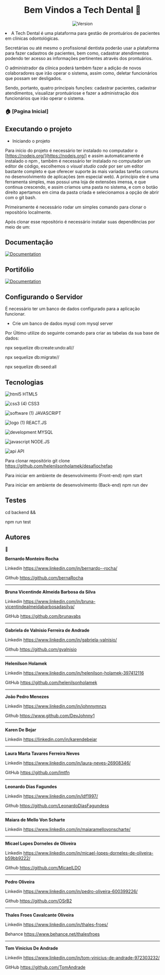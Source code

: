 <h1 align="center">Bem Vindos a Tech Dental 👋</h1>
<p align="center">
  <img alt="Version" src="https://img.shields.io/badge/version-1.0.0-blue.svg?cacheSeconds=2592000"/>
</p


-  A Tech Dental é uma plataforma para gestão de prontuários de pacientes em clínicas odontológicas.

Secretárias ou até mesmo o profissional dentista poderão usar a plataforma para fazer cadastros de pacientes, bem como, cadastrar atendimentos podendo ter acesso as informações pertinentes através dos prontuários.

O administrador da clínica poderá também fazer a adição de novos colaboradores que irão operar o sistema, assim como, deletar funcionários que possam ser desligados. 

Sendo, portanto, quatro principais funções: cadastrar pacientes, cadastrar atendimentos, visualizar prontuáriose e fazer a administração dos funcionários que irão operar o sistema.

### 🏠 [Pagina Inicial]

## Executando o projeto

-  Iniciando o projeto

Para início  do projeto é necessário ter instalado no computador o [https://nodejs.org/](https://nodejs.org/) e assim automaticamente é instalado o npm , também é necessário ter instalado no computador um editor de código, escolhemos o *visual studio code* por ser um editor bastante completo e que oferecer suporte às mais variadas tarefas comuns no desenvolvimento de aplicações (em especial web). A princípio ele é uma ferramenta simples, mas possui uma loja de extensões imensa, e que continua crescendo, e assim criamos uma pasta no sistema, e com o botão direito apertamos em cima da pasta criada e selecionamos a opção de abrir com o git bash.

Primeiramente é necessário rodar um simples comando para clonar o repositório localmente.

Após clonar esse repositório é necessário instalar suas dependências por meio de um:

## Documentação

<a href="https://documenter.getpostman.com/view/21580193/UzJLQH8w" target="_blank">
    <img alt="Documentation" src="https://img.shields.io/badge/documentation-yes-brightgreen.svg" src="https://documenter.getpostman.com/view/21580193/UzJLQH8w"/>
  </a>

## Portifólio

<a href="https://luck-split-271.notion.site/Tech-Dental-046a745b805a4404bf1f955afdcdfda8" target="_blank">
    <img alt="Documentation" src="https://img.shields.io/badge/documentation-yes-brightgreen.svg" src="https://documenter.getpostman.com/view/21580193/UzJLQH8w"/>
  </a>
  
## Configurando o Servidor

É necessário ter um banco de dados configurado para a aplicação funcionar.

- Crie um banco de dados mysql com mysql server

Por Último utilize do seguinte comando para criar as tabelas da sua base de dados: 

npx sequelize db:create:undo:all//

npx sequelize db:migrate//

npx sequelize db:seed:all

## Tecnologias

![html5](https://user-images.githubusercontent.com/102561398/178084968-81c1e3f3-e1de-4862-9402-c77d064238a5.png)
 HTML5

![css3 (4)](https://user-images.githubusercontent.com/102561398/178085155-f8cdc1fc-9f0c-4f47-856b-708c73bc072e.png)
CSS3


![software (1)](https://user-images.githubusercontent.com/102561398/178084981-ecde5b25-e2ff-43ff-9402-175ae019eb5e.png) JAVASCRIPT


![logo (1)](https://user-images.githubusercontent.com/102561398/178084984-478e140b-b97d-404c-8059-4f96938a8842.png) REACT.JS


![development](https://user-images.githubusercontent.com/102561398/178085003-7649af97-29ea-4b25-8c46-9a6fbae05508.png) MYSQL


![javascript](https://user-images.githubusercontent.com/102561398/178085006-88f09032-db8d-4398-a75f-30d53c8ad5fc.png) NODE.JS


![api](https://user-images.githubusercontent.com/102561398/178085010-e8e79446-b112-40c0-a225-43cb99aaecfe.png) API


Para clonar repositório
git clone https://github.com/helenilsonholamek/desafiochefao

Para iniciar em ambiente de desenvolvimento (Front-end)
npm start

Para iniciar em ambiente de desenvolvimento (Back-end)
npm run dev

## Testes

cd backend &&

npm run test

## Autores

👤

**Bernardo Monteiro Rocha**

Linkedin https://www.linkedin.com/in/bernardo--rocha/

Github https://github.com/bernaRocha
________________________________________________________________________________________________________________________________________________________

**Bruna Vicentinde Almeida Barbosa da Silva**

Linkedin https://www.linkedin.com/in/bruna-vicentindealmeidabarbosadasilva/

GitHub https://github.com/brunavabs
___________________________________________________________________________

**Gabriela de Valnisio Ferreira de Andrade**

Linkedin https://www.linkedin.com/in/gabriela-valnisio/

Github https://github.com/gvalnisio
__________________________________________________________________________

**Helenilson Holamek** 

Linkedin https://www.linkedin.com/in/helenilson-holamek-397412116

GitHub https://github.com/helenilsonholamek
__________________________________________________________________________

**João Pedro Menezes**

Linkedin https://www.linkedin.com/in/johnnymnzs

Github https://www.github.com/DevJohnny1
__________________________________________________________________________

**Karen De Bejar**

Linkedin https://linkedin.com/in/karendebejar
__________________________________________________________________________

**Laura Marta Tavares Ferreira Neves**

Linkedin https://www.linkedin.com/in/laura-neves-26908346/

GitHub https://github.com/lmtfn
__________________________________________________________________________

**Leonardo Dias Fagundes**

Linkedin https://www.linkedin.com/in/ldf1997/

Github https://github.com/LeonardoDiasFagundess
__________________________________________________________________________

**Maiara de Mello Von Scharte**

Linkedin https://www.linkedin.com/in/maiaramellovonscharte/
__________________________________________________________________________

**Micael Lopes Dorneles de Oliveira**

Linkedin https://www.linkedin.com/in/micael-lopes-dorneles-de-oliveira-b59bb9222/

Github https://github.com/MicaelLDO
__________________________________________________________________________

**Pedro Oliveira**

Linkedin https://www.linkedin.com/in/pedro-oliveira-600399226/

Github https://github.com/OSrB2
_____________________________________________________________________________________

**Thales Froes Cavalcante Oliveira**

Linkedin https://www.linkedin.com/in/thales-froes/

Behance https://www.behance.net/thalesfroes
_______________________________________________________________________________________________

**Tom Vinicius De Andrade**

Linkedin https://www.linkedin.com/in/tom-vinicius-de-andrade-972303232/

GitHub https://github.com/TomAndrade
